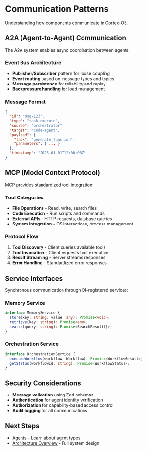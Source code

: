 # Communication Patterns

Understanding how components communicate in Cortex-OS.

## A2A (Agent-to-Agent) Communication

The A2A system enables async coordination between agents:

### Event Bus Architecture

- **Publisher/Subscriber** pattern for loose coupling
- **Event routing** based on message types and topics
- **Message persistence** for reliability and replay
- **Backpressure handling** for load management

### Message Format

```json
{
  "id": "msg-123",
  "type": "task.execute",
  "source": "orchestrator",
  "target": "code-agent",
  "payload": {
    "task": "generate_function",
    "parameters": { ... }
  },
  "timestamp": "2025-01-01T12:00:00Z"
}
```

## MCP (Model Context Protocol)

MCP provides standardized tool integration:

### Tool Categories

- **File Operations** - Read, write, search files
- **Code Execution** - Run scripts and commands
- **External APIs** - HTTP requests, database queries
- **System Integration** - OS interactions, process management

### Protocol Flow

1. **Tool Discovery** - Client queries available tools
2. **Tool Invocation** - Client requests tool execution
3. **Result Streaming** - Server streams responses
4. **Error Handling** - Standardized error responses

## Service Interfaces

Synchronous communication through DI-registered services:

### Memory Service

```typescript
interface MemoryService {
  store(key: string, value: any): Promise<void>;
  retrieve(key: string): Promise<any>;
  search(query: string): Promise<SearchResult[]>;
}
```

### Orchestration Service

```typescript
interface OrchestrationService {
  executeWorkflow(workflow: Workflow): Promise<WorkflowResult>;
  getStatus(workflowId: string): Promise<WorkflowStatus>;
}
```

## Security Considerations

- **Message validation** using Zod schemas
- **Authentication** for agent identity verification
- **Authorization** for capability-based access control
- **Audit logging** for all communications

## Next Steps

- [Agents](./agents) - Learn about agent types
- [Architecture Overview](./overview) - Full system design
